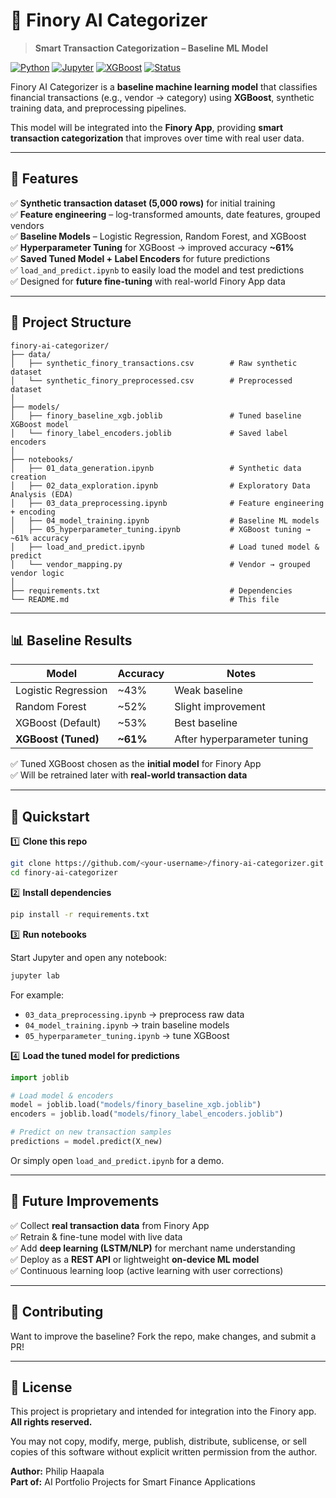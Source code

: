 # 🤖 Finory AI Categorizer  
> **Smart Transaction Categorization – Baseline ML Model**  

[![Python](https://img.shields.io/badge/Python-3.9+-blue.svg)](https://www.python.org/)  [![Jupyter](https://img.shields.io/badge/Jupyter-Notebooks-orange)](https://jupyter.org/)  [![XGBoost](https://img.shields.io/badge/Model-XGBoost-green)](https://xgboost.ai/)  [![Status](https://img.shields.io/badge/Status-Baseline%20Ready-yellow)]()  

Finory AI Categorizer is a **baseline machine learning model** that classifies financial transactions (e.g., vendor → category) using **XGBoost**, synthetic training data, and preprocessing pipelines.  

This model will be integrated into the **Finory App**, providing **smart transaction categorization** that improves over time with real user data.

---

## 🚀 Features  

✅ **Synthetic transaction dataset (5,000 rows)** for initial training  
✅ **Feature engineering** – log-transformed amounts, date features, grouped vendors  
✅ **Baseline Models** – Logistic Regression, Random Forest, and XGBoost  
✅ **Hyperparameter Tuning** for XGBoost → improved accuracy **~61%**  
✅ **Saved Tuned Model + Label Encoders** for future predictions  
✅ `load_and_predict.ipynb` to easily load the model and test predictions  
✅ Designed for **future fine-tuning** with real-world Finory App data  

---

## 📂 Project Structure  

```
finory-ai-categorizer/
├── data/
│   ├── synthetic_finory_transactions.csv        # Raw synthetic dataset
│   └── synthetic_finory_preprocessed.csv        # Preprocessed dataset
│
├── models/
│   ├── finory_baseline_xgb.joblib               # Tuned baseline XGBoost model
│   └── finory_label_encoders.joblib             # Saved label encoders
│
├── notebooks/
│   ├── 01_data_generation.ipynb                 # Synthetic data creation
│   ├── 02_data_exploration.ipynb                # Exploratory Data Analysis (EDA)
│   ├── 03_data_preprocessing.ipynb              # Feature engineering + encoding
│   ├── 04_model_training.ipynb                  # Baseline ML models
│   ├── 05_hyperparameter_tuning.ipynb           # XGBoost tuning → ~61% accuracy
│   ├── load_and_predict.ipynb                   # Load tuned model & predict
│   └── vendor_mapping.py                        # Vendor → grouped vendor logic
│
├── requirements.txt                             # Dependencies
└── README.md                                    # This file
```

---

## 📊 Baseline Results  

| Model                 | Accuracy | Notes |
|-----------------------|----------|-------|
| Logistic Regression   | ~43%     | Weak baseline |
| Random Forest         | ~52%     | Slight improvement |
| XGBoost (Default)     | ~53%     | Best baseline |
| **XGBoost (Tuned)**   | **~61%** | After hyperparameter tuning |

✅ Tuned XGBoost chosen as the **initial model** for Finory App  
✅ Will be retrained later with **real-world transaction data**  

---

## 🔧 Quickstart  

1️⃣ **Clone this repo**  

```bash
git clone https://github.com/<your-username>/finory-ai-categorizer.git
cd finory-ai-categorizer
```

2️⃣ **Install dependencies**  

```bash
pip install -r requirements.txt
```

3️⃣ **Run notebooks**  

Start Jupyter and open any notebook:  

```bash
jupyter lab
```

For example:  
- `03_data_preprocessing.ipynb` → preprocess raw data  
- `04_model_training.ipynb` → train baseline models  
- `05_hyperparameter_tuning.ipynb` → tune XGBoost  

4️⃣ **Load the tuned model for predictions**  

```python
import joblib

# Load model & encoders
model = joblib.load("models/finory_baseline_xgb.joblib")
encoders = joblib.load("models/finory_label_encoders.joblib")

# Predict on new transaction samples
predictions = model.predict(X_new)
```

Or simply open `load_and_predict.ipynb` for a demo.

---

## 🔮 Future Improvements  

✅ Collect **real transaction data** from Finory App  
✅ Retrain & fine-tune model with live data  
✅ Add **deep learning (LSTM/NLP)** for merchant name understanding  
✅ Deploy as a **REST API** or lightweight **on-device ML model**  
✅ Continuous learning loop (active learning with user corrections)

---

## 🤝 Contributing  

Want to improve the baseline? Fork the repo, make changes, and submit a PR!  

---

## 📜 License  

This project is proprietary and intended for integration into the Finory app.  
**All rights reserved.**  

You may not copy, modify, merge, publish, distribute, sublicense, or sell copies of this software without explicit written permission from the author.  

**Author:** Philip Haapala  
**Part of:** AI Portfolio Projects for Smart Finance Applications 
